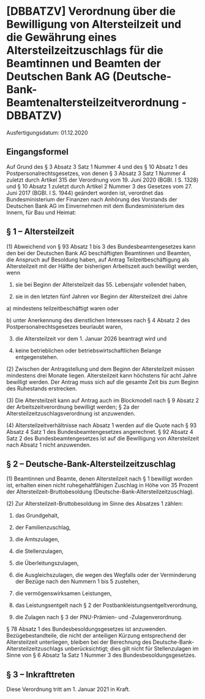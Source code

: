 # [DBBATZV] Verordnung über die Bewilligung von Altersteilzeit und die Gewährung eines Altersteilzeitzuschlags für die Beamtinnen und Beamten der Deutschen Bank AG  (Deutsche-Bank-Beamtenaltersteilzeitverordnung - DBBATZV)

Ausfertigungsdatum: 01.12.2020

 

## Eingangsformel

Auf Grund des § 3 Absatz 3 Satz 1 Nummer 4 und des § 10 Absatz 1 des Postpersonalrechtsgesetzes, von denen § 3 Absatz 3 Satz 1 Nummer 4 zuletzt durch Artikel 315 der Verordnung vom 19. Juni 2020 (BGBl. I S. 1328) und § 10 Absatz 1 zuletzt durch Artikel 2 Nummer 3 des Gesetzes vom 27. Juni 2017 (BGBl. I S. 1944) geändert worden ist, verordnet das Bundesministerium der Finanzen nach Anhörung des Vorstands der Deutschen Bank AG im Einvernehmen mit dem Bundesministerium des Innern, für Bau und Heimat:


## § 1 – Altersteilzeit

(1) Abweichend von § 93 Absatz 1 bis 3 des Bundesbeamtengesetzes kann den bei der Deutschen Bank AG beschäftigten Beamtinnen und Beamten, die Anspruch auf Besoldung haben, auf Antrag Teilzeitbeschäftigung als Altersteilzeit mit der Hälfte der bisherigen Arbeitszeit auch bewilligt werden, wenn

1. sie bei Beginn der Altersteilzeit das 55. Lebensjahr vollendet haben,

2. sie in den letzten fünf Jahren vor Beginn der Altersteilzeit drei Jahre

a) mindestens teilzeitbeschäftigt waren oder

b) unter Anerkennung des dienstlichen Interesses nach § 4 Absatz 2 des Postpersonalrechtsgesetzes beurlaubt waren,

3. die Altersteilzeit vor dem 1. Januar 2026 beantragt wird und

4. keine betrieblichen oder betriebswirtschaftlichen Belange entgegenstehen.

(2) Zwischen der Antragstellung und dem Beginn der Altersteilzeit müssen mindestens drei Monate liegen. Altersteilzeit kann höchstens für acht Jahre bewilligt werden. Der Antrag muss sich auf die gesamte Zeit bis zum Beginn des Ruhestands erstrecken.

(3) Die Altersteilzeit kann auf Antrag auch im Blockmodell nach § 9 Absatz 2 der Arbeitszeitverordnung bewilligt werden; § 2a der Altersteilzeitzuschlagsverordnung ist anzuwenden.

(4) Altersteilzeitverhältnisse nach Absatz 1 werden auf die Quote nach § 93 Absatz 4 Satz 1 des Bundesbeamtengesetzes angerechnet. § 92 Absatz 4 Satz 2 des Bundesbeamtengesetzes ist auf die Bewilligung von Altersteilzeit nach Absatz 1 nicht anzuwenden.


## § 2 – Deutsche-Bank-Altersteilzeitzuschlag

(1) Beamtinnen und Beamte, denen Altersteilzeit nach § 1 bewilligt worden ist, erhalten einen nicht ruhegehaltfähigen Zuschlag in Höhe von 35 Prozent der Altersteilzeit-Bruttobesoldung (Deutsche-Bank-Altersteilzeitzuschlag).

(2) Zur Altersteilzeit-Bruttobesoldung im Sinne des Absatzes 1 zählen:

1. das Grundgehalt,

2. der Familienzuschlag,

3. die Amtszulagen,

4. die Stellenzulagen,

5. die Überleitungszulagen,

6. die Ausgleichszulagen, die wegen des Wegfalls oder der Verminderung der Bezüge nach den Nummern 1 bis 5 zustehen,

7. die vermögenswirksamen Leistungen,

8. das Leistungsentgelt nach § 2 der Postbankleistungsentgeltverordnung,

9. die Zulagen nach § 3 der PNU-Prämien- und ‑Zulagenverordnung.

§ 78 Absatz 1 des Bundesbesoldungsgesetzes ist anzuwenden. Bezügebestandteile, die nicht der anteiligen Kürzung entsprechend der Altersteilzeit unterliegen, bleiben bei der Berechnung des Deutsche-Bank-Altersteilzeitzuschlags unberücksichtigt; dies gilt nicht für Stellenzulagen im Sinne von § 6 Absatz 1a Satz 1 Nummer 3 des Bundesbesoldungsgesetzes.


## § 3 – Inkrafttreten

Diese Verordnung tritt am 1. Januar 2021 in Kraft.
